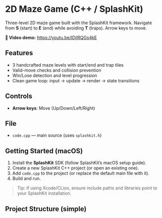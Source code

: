 # 2D Maze Game (C++ / SplashKit)

Three-level 2D maze game built with the SplashKit framework. Navigate from **S** (start) to **E** (end) while avoiding **T** (traps). Arrow keys to move.

**🎥 Video demo:** https://youtu.be/IDjlRQGs4kE

## Features
- 3 handcrafted maze levels with start/end and trap tiles
- Valid-move checks and collision prevention
- Win/Lose detection and level progression
- Clean game loop: input → update → render → state transitions

## Controls
- **Arrow keys**: Move (Up/Down/Left/Right)

## File
- `code.cpp` — main source (uses `splashkit.h`)

## Getting Started (macOS)
1. Install the **SplashKit** SDK (follow SplashKit’s macOS setup guide).
2. Create a new SplashKit C++ project (or open an existing one).
3. Add `code.cpp` to the project (or replace the default main file with it).
4. Build and run.

> Tip: If using Xcode/CLion, ensure include paths and libraries point to your SplashKit installation.

## Project Structure (simple)
